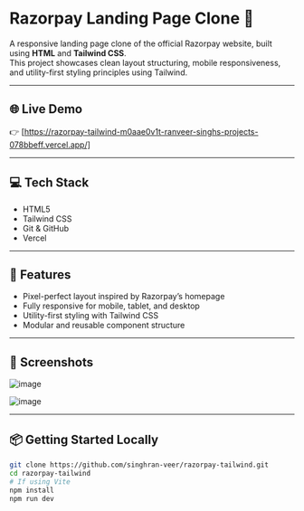 # Razorpay Landing Page Clone 🚀

A responsive landing page clone of the official Razorpay website, built using **HTML** and **Tailwind CSS**.  
This project showcases clean layout structuring, mobile responsiveness, and utility-first styling principles using Tailwind.

---

## 🌐 Live Demo
👉 [https://razorpay-tailwind-m0aae0v1t-ranveer-singhs-projects-078bbeff.vercel.app/]

---

## 💻 Tech Stack
- HTML5
- Tailwind CSS
- Git & GitHub
- Vercel

---

## 📁 Features
- Pixel-perfect layout inspired by Razorpay’s homepage
- Fully responsive for mobile, tablet, and desktop
- Utility-first styling with Tailwind CSS
- Modular and reusable component structure

---

## 📸 Screenshots
![image](https://github.com/user-attachments/assets/6d6303c0-968e-4ef6-b13c-9ce33239bf76)

![image](https://github.com/user-attachments/assets/fc45d90a-ac18-4a1d-9562-212c7f69bbbf)


---

## 📦 Getting Started Locally

```bash
git clone https://github.com/singhran-veer/razorpay-tailwind.git
cd razorpay-tailwind
# If using Vite
npm install
npm run dev
